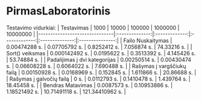 # PirmasLaboratorinis

Testavimo vidurkiai:
| Testavimas                    |      1000      |     10000     |     100000    |     1000000    |     10000000    |
|-------------------------------|:--------------:|:-------------:|:-------------:|:--------------:|:---------------:|
| Failo Nuskaitymas             |  0.00474288 s. | 0.07705792 s. |  0.8252412 s. |   7.056874 s.  |   74.33216 s.   |
| Sort() veiksmas               | 0.000142492 s. |  0.0195622 s. |  0.3513392 s. |   4.145426 s.  |   53.74884 s.   |
| Padalijimas į dvi kategorijas |  0.00250514 s. | 0.00430474 s. | 0.06608228 s. |  0.6064022 s.  |   7.690488 s.   |
| Rašymas į vargščiukų failą    |  0.00150928 s. |  0.0168969 s. |  0.152845 s.  |   1.611866 s.  |   20.86688 s.   |
| Rašymas į galvočių failą      |      0 s.      |  0.0112793 s. |  0.1410478 s. |   1.439764 s.  |   18.45458 s.   |
| Bendras Matavimas             |  0.0087573 s.  | 0.10953886 s. | 1.18521492 s. | 10.71491118 s. | 121.34410962 s. |
